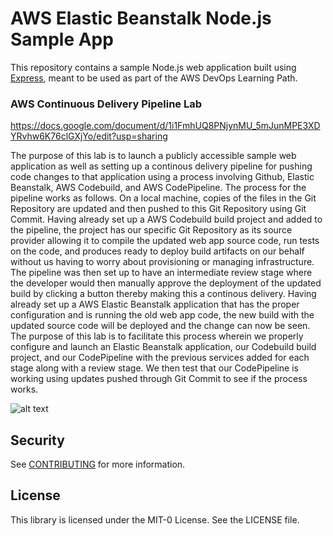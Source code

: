 # AWS Elastic Beanstalk Node.js Sample App

This repository contains a sample Node.js web application built using [Express](https://expressjs.com/), meant to be used as part of the AWS DevOps Learning Path.

### AWS Continuous Delivery Pipeline Lab
https://docs.google.com/document/d/1i1FmhUQ8PNjynMU_5mJunMPE3XDYRvhw6K76clGXjYo/edit?usp=sharing

The purpose of this lab is to launch a publicly accessible sample web application as well as setting up a continous delivery pipeline for pushing code changes to that application using a process involving Github, Elastic Beanstalk, AWS Codebuild, and AWS CodePipeline. The process for the pipeline works as follows. On a local machine, copies of the files in the Git Repository are updated and then pushed to this Git Repository using Git Commit. Having already set up a AWS Codebuild build project and added to the pipeline, the project has our specific Git Repository as its source provider allowing it to compile the updated web app source code, run tests on the code, and produces ready to deploy build artifacts on our behalf without us having to worry about provisioning or managing infrastructure. The pipeline was then set up to have an intermediate review stage where the developer would then manually approve the deployment of the updated build by clicking a button thereby making this a continous delivery. Having already set up a AWS Elastic Beanstalk application that has the proper configuration and is running the old web app code, the new build with the updated source code will be deployed and the change can now be seen. The purpose of this lab is to facilitate this process wherein we properly configure and launch an Elastic Beanstalk application, our Codebuild build project, and our CodePipeline with the previous services added for each stage along with a review stage. We then test that our CodePipeline is working using updates pushed through Git Commit to see if the process works.

![alt text](https://d1.awsstatic.com/webteam/getting_started/GSRC%202020%20updates/DevOps%20Engineer/Module-5.7671640ce429a5183243197ef3c266bcd3d4aa20.png)

## Security

See [CONTRIBUTING](CONTRIBUTING.md#security-issue-notifications) for more information.

## License

This library is licensed under the MIT-0 License. See the LICENSE file.

